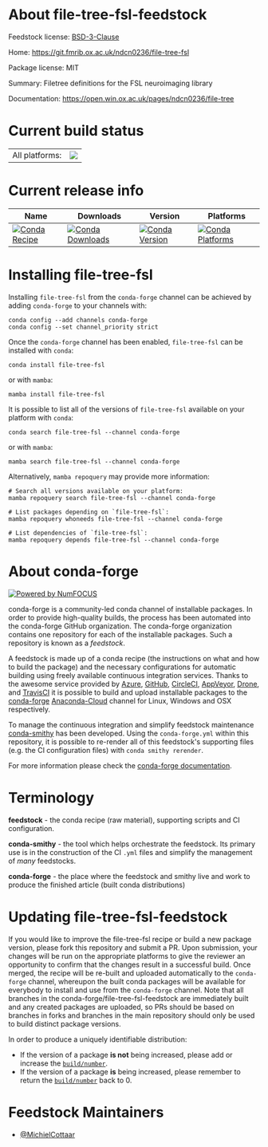 About file-tree-fsl-feedstock
=============================

Feedstock license: [BSD-3-Clause](https://github.com/conda-forge/file-tree-fsl-feedstock/blob/main/LICENSE.txt)

Home: https://git.fmrib.ox.ac.uk/ndcn0236/file-tree-fsl

Package license: MIT

Summary: Filetree definitions for the FSL neuroimaging library

Documentation: https://open.win.ox.ac.uk/pages/ndcn0236/file-tree

Current build status
====================


<table><tr><td>All platforms:</td>
    <td>
      <a href="https://dev.azure.com/conda-forge/feedstock-builds/_build/latest?definitionId=12426&branchName=main">
        <img src="https://dev.azure.com/conda-forge/feedstock-builds/_apis/build/status/file-tree-fsl-feedstock?branchName=main">
      </a>
    </td>
  </tr>
</table>

Current release info
====================

| Name | Downloads | Version | Platforms |
| --- | --- | --- | --- |
| [![Conda Recipe](https://img.shields.io/badge/recipe-file--tree--fsl-green.svg)](https://anaconda.org/conda-forge/file-tree-fsl) | [![Conda Downloads](https://img.shields.io/conda/dn/conda-forge/file-tree-fsl.svg)](https://anaconda.org/conda-forge/file-tree-fsl) | [![Conda Version](https://img.shields.io/conda/vn/conda-forge/file-tree-fsl.svg)](https://anaconda.org/conda-forge/file-tree-fsl) | [![Conda Platforms](https://img.shields.io/conda/pn/conda-forge/file-tree-fsl.svg)](https://anaconda.org/conda-forge/file-tree-fsl) |

Installing file-tree-fsl
========================

Installing `file-tree-fsl` from the `conda-forge` channel can be achieved by adding `conda-forge` to your channels with:

```
conda config --add channels conda-forge
conda config --set channel_priority strict
```

Once the `conda-forge` channel has been enabled, `file-tree-fsl` can be installed with `conda`:

```
conda install file-tree-fsl
```

or with `mamba`:

```
mamba install file-tree-fsl
```

It is possible to list all of the versions of `file-tree-fsl` available on your platform with `conda`:

```
conda search file-tree-fsl --channel conda-forge
```

or with `mamba`:

```
mamba search file-tree-fsl --channel conda-forge
```

Alternatively, `mamba repoquery` may provide more information:

```
# Search all versions available on your platform:
mamba repoquery search file-tree-fsl --channel conda-forge

# List packages depending on `file-tree-fsl`:
mamba repoquery whoneeds file-tree-fsl --channel conda-forge

# List dependencies of `file-tree-fsl`:
mamba repoquery depends file-tree-fsl --channel conda-forge
```


About conda-forge
=================

[![Powered by
NumFOCUS](https://img.shields.io/badge/powered%20by-NumFOCUS-orange.svg?style=flat&colorA=E1523D&colorB=007D8A)](https://numfocus.org)

conda-forge is a community-led conda channel of installable packages.
In order to provide high-quality builds, the process has been automated into the
conda-forge GitHub organization. The conda-forge organization contains one repository
for each of the installable packages. Such a repository is known as a *feedstock*.

A feedstock is made up of a conda recipe (the instructions on what and how to build
the package) and the necessary configurations for automatic building using freely
available continuous integration services. Thanks to the awesome service provided by
[Azure](https://azure.microsoft.com/en-us/services/devops/), [GitHub](https://github.com/),
[CircleCI](https://circleci.com/), [AppVeyor](https://www.appveyor.com/),
[Drone](https://cloud.drone.io/welcome), and [TravisCI](https://travis-ci.com/)
it is possible to build and upload installable packages to the
[conda-forge](https://anaconda.org/conda-forge) [Anaconda-Cloud](https://anaconda.org/)
channel for Linux, Windows and OSX respectively.

To manage the continuous integration and simplify feedstock maintenance
[conda-smithy](https://github.com/conda-forge/conda-smithy) has been developed.
Using the ``conda-forge.yml`` within this repository, it is possible to re-render all of
this feedstock's supporting files (e.g. the CI configuration files) with ``conda smithy rerender``.

For more information please check the [conda-forge documentation](https://conda-forge.org/docs/).

Terminology
===========

**feedstock** - the conda recipe (raw material), supporting scripts and CI configuration.

**conda-smithy** - the tool which helps orchestrate the feedstock.
                   Its primary use is in the construction of the CI ``.yml`` files
                   and simplify the management of *many* feedstocks.

**conda-forge** - the place where the feedstock and smithy live and work to
                  produce the finished article (built conda distributions)


Updating file-tree-fsl-feedstock
================================

If you would like to improve the file-tree-fsl recipe or build a new
package version, please fork this repository and submit a PR. Upon submission,
your changes will be run on the appropriate platforms to give the reviewer an
opportunity to confirm that the changes result in a successful build. Once
merged, the recipe will be re-built and uploaded automatically to the
`conda-forge` channel, whereupon the built conda packages will be available for
everybody to install and use from the `conda-forge` channel.
Note that all branches in the conda-forge/file-tree-fsl-feedstock are
immediately built and any created packages are uploaded, so PRs should be based
on branches in forks and branches in the main repository should only be used to
build distinct package versions.

In order to produce a uniquely identifiable distribution:
 * If the version of a package **is not** being increased, please add or increase
   the [``build/number``](https://docs.conda.io/projects/conda-build/en/latest/resources/define-metadata.html#build-number-and-string).
 * If the version of a package **is** being increased, please remember to return
   the [``build/number``](https://docs.conda.io/projects/conda-build/en/latest/resources/define-metadata.html#build-number-and-string)
   back to 0.

Feedstock Maintainers
=====================

* [@MichielCottaar](https://github.com/MichielCottaar/)

